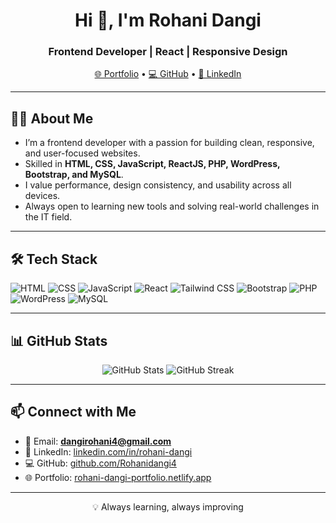 <!-- Header -->
<h1 align="center">Hi 👋, I'm <strong>Rohani Dangi</strong></h1>
<h3 align="center">Frontend Developer | React | Responsive Design</h3>

<p align="center">
  <a href="https://rohani-dangi-portfolio.netlify.app" target="_blank">🌐 Portfolio</a> •
  <a href="https://github.com/Rohanidangi4" target="_blank">💻 GitHub</a> •
  <a href="https://www.linkedin.com/in/rohani-dangi" target="_blank">🔗 LinkedIn</a>
</p>

---

## 👩‍💻 About Me
- I’m a frontend developer with a passion for building clean, responsive, and user-focused websites.  
- Skilled in **HTML, CSS, JavaScript, ReactJS, PHP, WordPress, Bootstrap, and MySQL**.  
- I value performance, design consistency, and usability across all devices.  
- Always open to learning new tools and solving real-world challenges in the IT field.  

---

## 🛠️ Tech Stack
<p>
  <img src="https://img.shields.io/badge/HTML5-FF6A00?logo=html5&style=for-the-badge" alt="HTML">
  <img src="https://img.shields.io/badge/CSS3-1572B6?logo=css3&style=for-the-badge" alt="CSS">
  <img src="https://img.shields.io/badge/JavaScript-F7DF1E?logo=javascript&style=for-the-badge" alt="JavaScript">
  <img src="https://img.shields.io/badge/React-61DAFB?logo=react&style=for-the-badge" alt="React">
  <img src="https://img.shields.io/badge/Tailwind-06B6D4?logo=tailwind-css&style=for-the-badge" alt="Tailwind CSS">
  <img src="https://img.shields.io/badge/Bootstrap-7952B3?logo=bootstrap&style=for-the-badge" alt="Bootstrap">
  <img src="https://img.shields.io/badge/PHP-777BB4?logo=php&style=for-the-badge" alt="PHP">
  <img src="https://img.shields.io/badge/WordPress-21759B?logo=wordpress&style=for-the-badge" alt="WordPress">
  <img src="https://img.shields.io/badge/MySQL-005C84?logo=mysql&style=for-the-badge" alt="MySQL">
</p>

---

## 📊 GitHub Stats
<p align="center">
  <img src="https://github-readme-stats.vercel.app/api?username=Rohanidangi4&show_icons=true&theme=radical" alt="GitHub Stats" />
  <img src="https://github-readme-streak-stats.herokuapp.com/?user=Rohanidangi4&theme=radical" alt="GitHub Streak" />
</p>

---

## 📫 Connect with Me
- 📧 Email: **dangirohani4@gmail.com**  
- 🔗 LinkedIn: [linkedin.com/in/rohani-dangi](https://www.linkedin.com/in/rohani-dangi)  
- 💻 GitHub: [github.com/Rohanidangi4](https://github.com/Rohanidangi4)  
- 🌐 Portfolio: [rohani-dangi-portfolio.netlify.app](https://rohani-dangi-portfolio.netlify.app)  

---

<p align="center">💡 Always learning, always improving</p>

